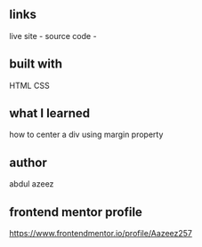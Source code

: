 ## links

live site -
source code -

## built with

HTML
CSS

## what I learned

how to center a div using margin property

## author

abdul azeez

## frontend mentor profile

https://www.frontendmentor.io/profile/Aazeez257
